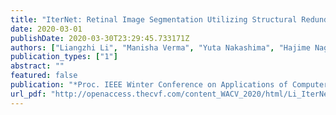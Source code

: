 ```yaml
---
title: "IterNet: Retinal Image Segmentation Utilizing Structural Redundancy in Vessel Networks"
date: 2020-03-01
publishDate: 2020-03-30T23:29:45.733171Z
authors: ["Liangzhi Li", "Manisha Verma", "Yuta Nakashima", "Hajime Nagahara", "Ryo Kawasaki"]
publication_types: ["1"]
abstract: ""
featured: false
publication: "*Proc. IEEE Winter Conference on Applications of Computer Vision*"
url_pdf: "http://openaccess.thecvf.com/content_WACV_2020/html/Li_IterNet_Retinal_Image_Segmentation_Utilizing_Structural_Redundancy_in_Vessel_Networks_WACV_2020_paper.html"
---
```


